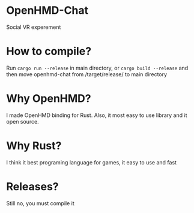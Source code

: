 # OpenHMD-Chat
Social VR experement

# How to compile?
Run `cargo run --release` in main directory, or `cargo build --release` and then move openhmd-chat from /target/release/ to main directory

# Why OpenHMD?
I made OpenHMD binding for Rust. Also, it most easy to use library and it open source.

# Why Rust?
I think it best programing language for games, it easy to use and fast

# Releases?
Still no, you must compile it
